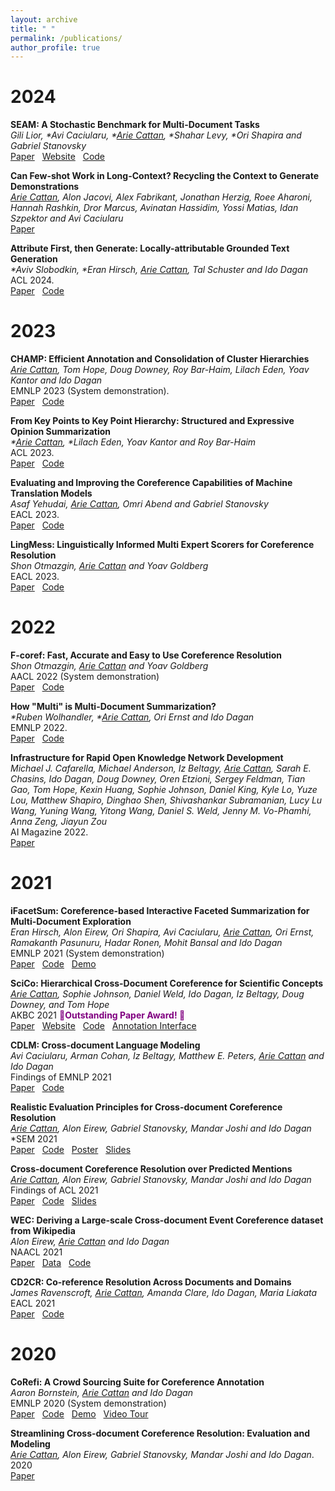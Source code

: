 ```yaml
---
layout: archive
title: " "
permalink: /publications/
author_profile: true
---
```


<!---  {% if author.googlescholar %}
  <u><a href="{{author.googlescholar}}">My Google Scholar profile</a> will </u>
{% endif %}

{% include base_path %}

{% for post in site.publications reversed %}
  {% include archive-single.html %}
{% endfor %} -->

# 2024

**SEAM: A Stochastic Benchmark for Multi-Document Tasks**  
_Gili Lior, *Avi Caciularu, *<ins>Arie Cattan</ins>, *Shahar Levy, *Ori Shapira and Gabriel Stanovsky_  
[Paper](https://arxiv.org/pdf/2406.16086) &nbsp; [Website](https://seam-benchmark.github.io/) &nbsp; [Code](https://github.com/seam-benchmark/SEAM)

**Can Few-shot Work in Long-Context? Recycling the Context to Generate Demonstrations**  
_<ins>Arie Cattan</ins>, Alon Jacovi, Alex Fabrikant, Jonathan Herzig, Roee Aharoni, Hannah Rashkin, Dror Marcus, Avinatan Hassidim, Yossi Matias, Idan Szpektor and Avi Caciularu_  
[Paper](https://arxiv.org/pdf/2406.13632)


**Attribute First, then Generate: Locally-attributable Grounded Text Generation**   
_*Aviv Slobodkin, *Eran Hirsch, <ins>Arie Cattan</ins>, Tal Schuster and Ido Dagan_  
ACL 2024.  
[Paper](https://arxiv.org/pdf/2403.17104) &nbsp; [Code](https://github.com/lovodkin93/attribute-first-then-generate)


# 2023 

**CHAMP: Efficient Annotation and Consolidation of Cluster Hierarchies**  
_<ins>Arie Cattan</ins>, Tom Hope, Doug Downey, Roy Bar-Haim, Lilach Eden, Yoav Kantor and Ido Dagan_   
EMNLP 2023 (System demonstration).  
[Paper](https://arxiv.org/pdf/2311.11301.pdf) &nbsp; [Code](https://github.com/ariecattan/champ)  


**From Key Points to Key Point Hierarchy: Structured and Expressive Opinion Summarization**  
_*<ins>Arie Cattan</ins>, *Lilach Eden, Yoav Kantor and Roy Bar-Haim_    
ACL 2023.   
[Paper](https://arxiv.org/pdf/2306.03853.pdf) &nbsp; [Code](https://github.com/IBM/kpa-hierarchy) 

**Evaluating and Improving the Coreference Capabilities of Machine Translation Models**  
_Asaf Yehudai, <ins>Arie Cattan</ins>, Omri Abend and Gabriel Stanovsky_   
EACL 2023.    
[Paper](https://arxiv.org/pdf/2302.08464.pdf) &nbsp; [Code](https://github.com/AsafYehudai/MT-coref)

**LingMess: Linguistically Informed Multi Expert Scorers for Coreference Resolution**  
_Shon Otmazgin, <ins>Arie Cattan</ins> and Yoav Goldberg_   
EACL 2023.   
[Paper](https://arxiv.org/pdf/2205.12644.pdf) &nbsp; [Code](https://github.com/shon-otmazgin/lingmess-coref)

# 2022

**F-coref: Fast, Accurate and Easy to Use Coreference Resolution**    
_Shon Otmazgin, <ins>Arie Cattan</ins> and Yoav Goldberg_   
AACL 2022 (System demonstration)    
[Paper](https://arxiv.org/pdf/2209.04280.pdf) &nbsp; [Code](https://github.com/shon-otmazgin/fastcoref)

**How "Multi" is Multi-Document Summarization?**     
_*Ruben Wolhandler, *<ins>Arie Cattan</ins>, Ori Ernst and Ido Dagan_  
EMNLP 2022.    
[Paper](https://arxiv.org/pdf/2210.12688v1.pdf) &nbsp; [Code](https://github.com/ariecattan/multi_mds)

**Infrastructure for Rapid Open Knowledge Network Development**  
_Michael J. Cafarella, Michael Anderson, Iz Beltagy, <ins>Arie Cattan</ins>, Sarah E. Chasins, Ido Dagan, Doug Downey, Oren Etzioni, Sergey Feldman, Tian Gao, Tom Hope, Kexin Huang, Sophie Johnson, Daniel King, Kyle Lo, Yuze Lou, Matthew Shapiro, Dinghao Shen, Shivashankar Subramanian, Lucy Lu Wang, Yuning Wang, Yitong Wang, Daniel S. Weld, Jenny M. Vo-Phamhi, Anna Zeng, Jiayun Zou_   
AI Magazine 2022.   
[Paper](https://ojs.aaai.org/index.php/aimagazine/article/view/19126)

# 2021

**iFacetSum: Coreference-based Interactive Faceted Summarization for Multi-Document Exploration**   
_Eran Hirsch, Alon Eirew, Ori Shapira, Avi Caciularu, <ins>Arie Cattan</ins>, Ori Ernst, Ramakanth Pasunuru, Hadar Ronen, Mohit Bansal and Ido Dagan_    
EMNLP 2021 (System demonstration)  
[Paper](https://arxiv.org/pdf/2109.11621.pdf) &nbsp; [Code](https://github.com/BIU-NLP/iFACETSUM) &nbsp; [Demo](https://biu-nlp.github.io/iFACETSUM/WebApp/client/) 

**SciCo: Hierarchical Cross-Document Coreference for Scientific Concepts**  
_<ins>Arie Cattan</ins>, Sophie Johnson, Daniel Weld, Ido Dagan, Iz Beltagy, Doug Downey, and Tom Hope_   
AKBC 2021 <font color=purple>🎉<b>Outstanding Paper Award! 🎉</b></font>  
[Paper](https://arxiv.org/pdf/2104.08809.pdf) &nbsp; [Website](http://scico.apps.allenai.org/) &nbsp; [Code](https://github.com/ariecattan/SciCo)
&nbsp; [Annotation Interface](https://github.com/ariecattan/CoRefi)



**CDLM: Cross-document Language Modeling**  
_Avi Caciularu, Arman Cohan, Iz Beltagy, Matthew E. Peters, <ins>Arie Cattan</ins> and Ido Dagan_   
Findings of EMNLP 2021   
[Paper](https://arxiv.org/pdf/2101.00406.pdf) &nbsp; [Code](https://github.com/aviclu/CD-LM)  



**Realistic Evaluation Principles for Cross-document Coreference Resolution**   
_<ins>Arie Cattan</ins>, Alon Eirew, Gabriel Stanovsky, Mandar Joshi and Ido Dagan_    
*SEM 2021  
[Paper](https://arxiv.org/pdf/2106.04192.pdf) &nbsp; [Code](https://github.com/ariecattan/coref) &nbsp; [Poster](https://ariecattan.github.io/files/*SEM%202021%20-%20coref%20eval.pdf)
&nbsp; [Slides](https://ariecattan.github.io/files/STARSEM_2021_coref_slides.pdf)

**Cross-document Coreference Resolution over Predicted Mentions**   
_<ins>Arie Cattan</ins>, Alon Eirew, Gabriel Stanovsky, Mandar Joshi and Ido Dagan_      
Findings of ACL 2021   
[Paper](https://arxiv.org/pdf/2106.01210.pdf) &nbsp; [Code](https://github.com/ariecattan/coref) &nbsp; [Slides](https://ariecattan.github.io/files/ACL_2021_findings_slides.pdf)


**WEC: Deriving a Large-scale Cross-document Event Coreference dataset from Wikipedia**   
_Alon Eirew, <ins>Arie Cattan</ins> and Ido Dagan_   
NAACL 2021   
[Paper](https://arxiv.org/pdf/2104.05022.pdf) &nbsp; [Data](https://github.com/AlonEirew/extract-wec) 
&nbsp; [Code](https://github.com/AlonEirew/cross-doc-event-coref)


**CD2CR: Co-reference Resolution Across Documents and Domains**  
_James Ravenscroft, <ins>Arie Cattan</ins>, Amanda Clare, Ido Dagan, Maria Liakata_  
EACL 2021   
[Paper](https://arxiv.org/pdf/2101.12637.pdf) &nbsp; [Code](https://github.com/ravenscroftj/cdcrtool)



# 2020

**CoRefi: A Crowd Sourcing Suite for Coreference Annotation**  
_Aaron Bornstein, <ins>Arie Cattan</ins> and Ido Dagan_  
EMNLP 2020 (System demonstration)  
[Paper](https://arxiv.org/pdf/2010.02588.pdf) &nbsp; [Code](https://github.com/aribornstein/corefi)
&nbsp; [Demo](https://aribornstein.github.io/corefidemo/) &nbsp; [Video Tour](https://www.youtube.com/watch?v=DPx36Ps1CAk)
 
 
**Streamlining Cross-document Coreference Resolution: Evaluation and Modeling**  
_<ins>Arie Cattan</ins>, Alon Eirew, Gabriel Stanovsky, Mandar Joshi and Ido Dagan_. 2020  
[Paper](https://arxiv.org/pdf/2009.11032.pdf)
 